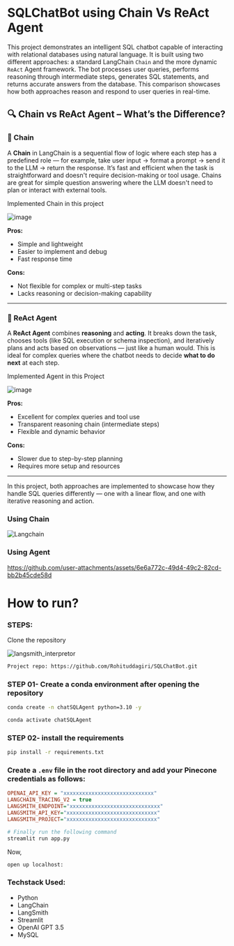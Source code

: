 # SQLChatBot using Chain Vs ReAct Agent

This project demonstrates an intelligent SQL chatbot capable of interacting with relational databases using natural language. It is built using two different approaches: a standard LangChain `Chain` and the more dynamic `ReAct` Agent framework. The bot processes user queries, performs reasoning through intermediate steps, generates SQL statements, and returns accurate answers from the database. This comparison showcases how both approaches reason and respond to user queries in real-time.

## 🔍 Chain vs ReAct Agent – What’s the Difference?

### 🧱 Chain
A **Chain** in LangChain is a sequential flow of logic where each step has a predefined role — for example, take user input → format a prompt → send it to the LLM → return the response. It’s fast and efficient when the task is straightforward and doesn't require decision-making or tool usage. Chains are great for simple question answering where the LLM doesn't need to plan or interact with external tools.

Implemented Chain in this project

![image](https://github.com/user-attachments/assets/c1a4c3f2-1eec-47f8-be2c-0654646ffd49)


**Pros:**
- Simple and lightweight
- Easier to implement and debug
- Fast response time

**Cons:**
- Not flexible for complex or multi-step tasks
- Lacks reasoning or decision-making capability

---

### 🤖 ReAct Agent
A **ReAct Agent** combines **reasoning** and **acting**. It breaks down the task, chooses tools (like SQL execution or schema inspection), and iteratively plans and acts based on observations — just like a human would. This is ideal for complex queries where the chatbot needs to decide **what to do next** at each step.

Implemented Agent in this Project

![image](https://github.com/user-attachments/assets/f44dca3d-c8a3-4775-bf36-6e6ab2726b1f)


**Pros:**
- Excellent for complex queries and tool use
- Transparent reasoning chain (intermediate steps)
- Flexible and dynamic behavior

**Cons:**
- Slower due to step-by-step planning
- Requires more setup and resources

---

In this project, both approaches are implemented to showcase how they handle SQL queries differently — one with a linear flow, and one with iterative reasoning and action.


### Using Chain  
![Langchain](chat-mysql.png)


### Using Agent
https://github.com/user-attachments/assets/6e6a772c-49d4-49c2-82cd-bb2b45cde58d




# How to run?
### STEPS:

Clone the repository

![langsmith_interpretor](https://github.com/user-attachments/assets/f9f7eb37-7cfc-4197-814c-0a0da1855469)


```bash
Project repo: https://github.com/Rohituddagiri/SQLChatBot.git
```

### STEP 01- Create a conda environment after opening the repository

```bash
conda create -n chatSQLAgent python=3.10 -y
```

```bash
conda activate chatSQLAgent
```

### STEP 02- install the requirements
```bash
pip install -r requirements.txt
```


### Create a `.env` file in the root directory and add your Pinecone credentials as follows:

```ini
OPENAI_API_KEY = "xxxxxxxxxxxxxxxxxxxxxxxxxxxxx"
LANGCHAIN_TRACING_V2 = true
LANGSMITH_ENDPOINT="xxxxxxxxxxxxxxxxxxxxxxxxxxxxx"
LANGSMITH_API_KEY="xxxxxxxxxxxxxxxxxxxxxxxxxxxxx"
LANGSMITH_PROJECT="xxxxxxxxxxxxxxxxxxxxxxxxxxxxx"
```

```bash
# Finally run the following command
streamlit run app.py
```

Now,
```bash
open up localhost:
```


### Techstack Used:

- Python
- LangChain
- LangSmith
- Streamlit
- OpenAI GPT 3.5
- MySQL

